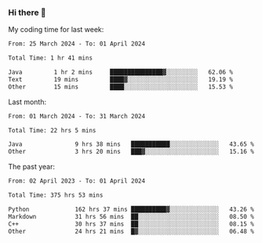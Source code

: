 ### Hi there 👋

My coding time for last week:

<!--START_SECTION:week-->

```txt
From: 25 March 2024 - To: 01 April 2024

Total Time: 1 hr 41 mins

Java         1 hr 2 mins     ███████████████▓░░░░░░░░░   62.06 %
Text         19 mins         ████▓░░░░░░░░░░░░░░░░░░░░   19.19 %
Other        15 mins         ████░░░░░░░░░░░░░░░░░░░░░   15.53 %
```

<!--END_SECTION:week-->

Last month:

<!--START_SECTION:month-->

```txt
From: 01 March 2024 - To: 31 March 2024

Total Time: 22 hrs 5 mins

Java               9 hrs 38 mins   ███████████░░░░░░░░░░░░░░   43.65 %
Other              3 hrs 20 mins   ███▓░░░░░░░░░░░░░░░░░░░░░   15.16 %
```

<!--END_SECTION:month-->

The past year:

<!--START_SECTION:year-->

```txt
From: 02 April 2023 - To: 01 April 2024

Total Time: 375 hrs 53 mins

Python             162 hrs 37 mins ██████████▓░░░░░░░░░░░░░░   43.26 %
Markdown           31 hrs 56 mins  ██░░░░░░░░░░░░░░░░░░░░░░░   08.50 %
C++                30 hrs 37 mins  ██░░░░░░░░░░░░░░░░░░░░░░░   08.15 %
Other              24 hrs 21 mins  █▓░░░░░░░░░░░░░░░░░░░░░░░   06.48 %
```

<!--END_SECTION:year-->
